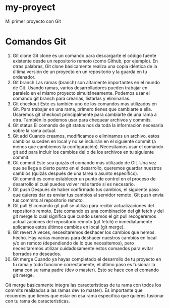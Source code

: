 # my-proyect
Mi primer proyecto con Git
# Comandos Git
1. Git clone
Git clone es un comando para descargarte el código fuente existente desde un repositorio remoto (como Github, por ejemplo). En otras palabras, Git clone básicamente realiza una copia idéntica de la última versión de un proyecto en un repositorio y la guarda en tu ordenador.
2. Git branch
Las ramas (branch) son altamente importantes en el mundo de Git. Usando ramas, varios desarrolladores pueden trabajar en paralelo en el mismo proyecto simultáneamente. Podemos usar el comando git branch para crearlas, listarlas y eliminarlas.
3. Git checkout
Este es también uno de los comandos más utilizados en Git. Para trabajar en una rama, primero tienes que cambiarte a ella. Usaremos git checkout principalmente para cambiarte de una rama a otra. También lo podemos usar para chequear archivos y commits.
4. Git status
El comando de git status nos da toda la información necesaria sobre la rama actual.
5. Git add
Cuando creamos, modificamos o eliminamos un archivo, estos cambios suceden en local y no se incluirán en el siguiente commit (a menos que cambiemos la configuración).
Necesitamos usar el comando git add para incluir los cambios del o de los archivos en tu siguiente commit.
6. Git commit
Este sea quizás el comando más utilizado de Git. Una vez que se llega a cierto punto en el desarrollo, queremos guardar nuestros cambios (quizás después de una tarea o asunto específico).  
Git commit es como establecer un punto de control en el proceso de desarrollo al cual puedes volver más tarde si es necesario.
7. Git push
Después de haber confirmado tus cambios, el siguiente paso que quieres dar es enviar tus cambios al servidor remoto. Git push envía tus commits al repositorio remoto.
8. Git pull
El comando git pull se utiliza para recibir actualizaciones del repositorio remoto. Este comando es una combinación del git fetch y del git merge lo cual significa que cundo usemos el git pull recogeremos actualizaciones del repositorio remoto (git fetch) e inmediatamente aplicamos estos últimos cambios en local (git merge).
9. Git revert
A veces, necesitaremos deshacer los cambios que hemos hecho. Hay varias maneras para deshacer nuestros cambios en local y/o en remoto (dependiendo de lo que necesitemos), pero necesitaremos utilizar cuidadosamente estos comandos para evitar borrados no deseados.
10. Git merge
Cuando ya hayas completado el desarrollo de tu proyecto en tu rama y todo funcione correctamente, el último paso es fusionar la rama con su rama padre (dev o master). Esto se hace con el comando git merge.

Git merge básicamente integra las características de tu rama con todos los commits realizados a las ramas dev (o master).  Es importante que recuerdes que tienes que estar en esa rama específica que quieres fusionar  con tu rama de características.
